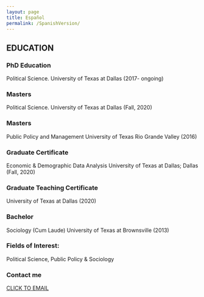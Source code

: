 ```yaml
---
layout: page
title: Español
permalink: /SpanishVersion/
---
```


EDUCATION
---
### PhD Education
Political Science. University of Texas at Dallas (2017- ongoing)

### Masters
Political Science. University of Texas at Dallas (Fall, 2020)

### Masters
Public Policy and Management University of Texas Rio Grande Valley (2016)

### Graduate Certificate
Economic & Demographic Data Analysis University of Texas at Dallas; Dallas (Fall, 2020)

### Graduate Teaching Certificate
University of Texas at Dallas (2020)

### Bachelor
Sociology (Cum Laude) University of Texas at Brownsville (2013)

### Fields of Interest:
Political Science, Public Policy & Sociology



### Contact me

[CLICK TO EMAIL](mailto:cxg172030@utdallas.edu)
